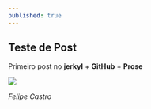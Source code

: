 ```yaml
---
published: true
---
```


## Teste de Post

Primeiro post no **jerkyl** + **GitHub** + **Prose**

![](/http://images.ak.instagram.com/profiles/profile_30648734_75sq_1347160088.jpg)

_Felipe Castro_